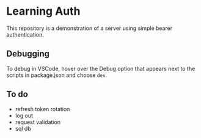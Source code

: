 # Learning Auth

This repository is a demonstration of a server using simple bearer authentication.

## Debugging

To debug in VSCode, hover over the Debug option that appears next to the scripts in package.json and choose `dev`.

## To do

- refresh token rotation
- log out
- request validation
- sql db
